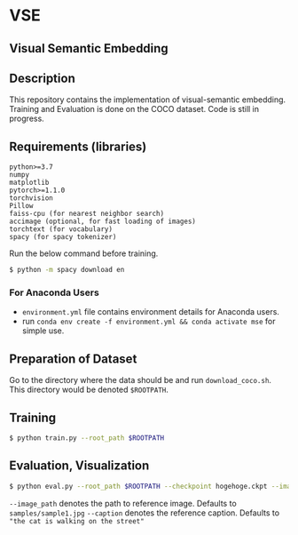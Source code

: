 # VSE
Visual Semantic Embedding
---

## Description
This repository contains the implementation of visual-semantic embedding.
Training and Evaluation is done on the COCO dataset.
Code is still in progress.

## Requirements (libraries)
```
python>=3.7
numpy
matplotlib
pytorch>=1.1.0
torchvision
Pillow
faiss-cpu (for nearest neighbor search)
accimage (optional, for fast loading of images)
torchtext (for vocabulary)
spacy (for spacy tokenizer)
```

Run the below command before training.
```bash
$ python -m spacy download en
```

### For Anaconda Users
- `environment.yml` file contains environment details for Anaconda users.
- run `conda env create -f environment.yml && conda activate mse` for simple use.

## Preparation of Dataset
Go to the directory where the data should be and run `download_coco.sh`.
This directory would be denoted `$ROOTPATH`.

## Training
```bash
$ python train.py --root_path $ROOTPATH
```

## Evaluation, Visualization
```bash
$ python eval.py --root_path $ROOTPATH --checkpoint hogehoge.ckpt --image_path $IMAGE --caption $CAPTION
```
`--image_path` denotes the path to reference image. Defaults to `samples/sample1.jpg`
`--caption` denotes the reference caption. Defaults to `"the cat is walking on the street"`

